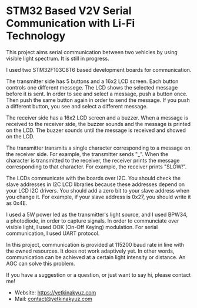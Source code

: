 # STM32 Based V2V Serial Communication with Li-Fi Technology
This project aims serial communication between two vehicles by using visible light spectrum. It is still in progress.

I used two STM32F103C8T6 based development boards for communication.

The transmitter side has 5 buttons and a 16x2 LCD screen. Each button controls one different messege. The LCD shows the selected message before it is sent.
In order to see and select a message, push a button once. Then push the same button again in order to send the message. If you push a different button, you see and select a different message. 

The receiver side has a 16x2 LCD screen and a buzzer. When a message is received to the receiver side, the buzzer sounds and the message is printed on the LCD.
The buzzer sounds until the message is received and showed on the LCD.

The transmitter transmits a single character corresponding to a message on the receiver side. For example, the transmitter sends "_".
When the character is transmitted to the receiver, the receiver prints the message corresponding to that character. For example, the receiver prints "SLOW!".

The LCDs communicate with the boards over I2C. You should check the slave addresses in I2C LCD libraries because these addresses depend on your LCD I2C drivers.
You should add a zero bit to your slave address when you change it. For example, if your slave address is 0x27, you should write it as 0x4E.

I used a 5W power led as the transmitter's light source, and I used BPW34, a photodiode, in order to capture signals. In order to communciate over visible light, I used OOK (On-Off Keying) modulation. For serial communication, I used UART protocol.

In this project, communication is provided at 115200 baud rate in line with the owned resources. It does not work adaptively yet. In other words, communication can be achieved at a certain light intensity or distance. An AGC can solve this problem.

If you have a suggestion or a question, or just want to say hi, please contact me!

- Website: https://yetkinakyuz.com
- Mail: contact@yetkinakyuz.com
